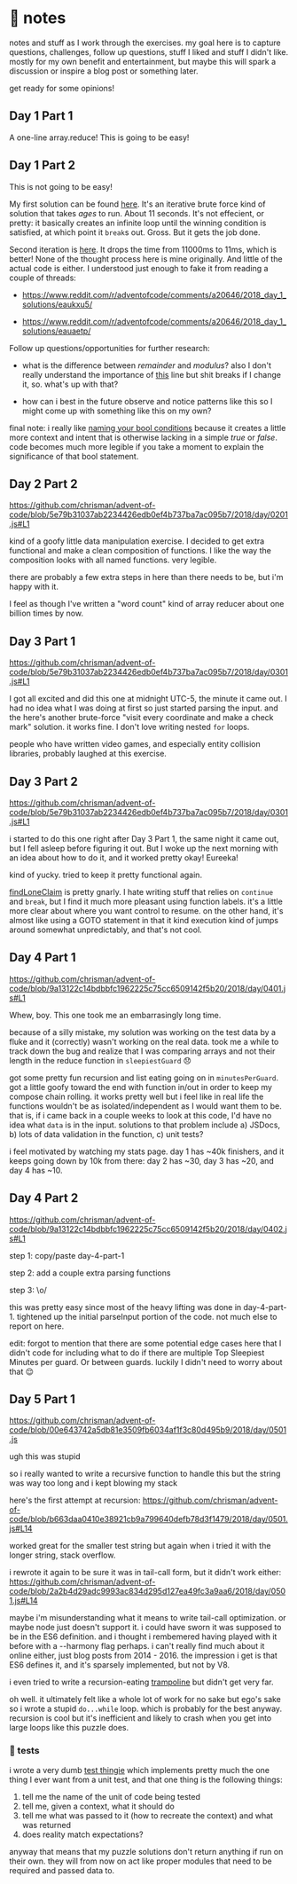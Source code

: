 # 📝 notes

notes and stuff as I work through the exercises. my goal here is to capture questions, challenges, follow up questions, stuff I liked and stuff I didn't like. mostly for my own benefit and entertainment, but maybe this will spark a discussion or inspire a blog post or something later.

get ready for some opinions!

## Day 1 Part 1

A one-line array.reduce! This is going to be easy!

## Day 1 Part 2

This is not going to be easy!

My first solution can be found [here](https://github.com/chrisman/advent-of-code/blob/4e5bdbacd26bdcad9342967ac67d0d7b4075d5d8/2018/day/0102.js). It's an iterative brute force kind of solution that takes *ages* to run. About 11 seconds. It's not effecient, or pretty: it basically creates an infinite loop until the winning condition is satisfied, at which point it `break`s out. Gross. But it gets the job done.

Second iteration is [here](https://github.com/chrisman/advent-of-code/blob/5e79b31037ab2234426edb0ef4b737ba7ac095b7/2018/day/0102.js#L1). It drops the time from 11000ms to 11ms, which is better! None of the thought process here is mine originally. And little of the actual code is either. I understood just enough to fake it from reading a couple of threads:

- https://www.reddit.com/r/adventofcode/comments/a20646/2018_day_1_solutions/eaukxu5/

- https://www.reddit.com/r/adventofcode/comments/a20646/2018_day_1_solutions/eauaetp/

Follow up questions/opportunities for further research:

- what is the difference between *remainder* and *modulus*? also I don't really understand the importance of [this](https://github.com/chrisman/advent-of-code/blob/5e79b31037ab2234426edb0ef4b737ba7ac095b7/2018/day/0102.js#L51) line but shit breaks if I change it, so. what's up with that?

- how can i best in the future observe and notice patterns like this so I might come up with something like this on my own?

final note: i really like [naming your bool conditions](https://github.com/chrisman/advent-of-code/blob/5e79b31037ab2234426edb0ef4b737ba7ac095b7/2018/day/0102.js#L65) because it creates a little more context and intent that is otherwise lacking in a simple *true* or *false*. code becomes much more legible if you take a moment to explain the significance of that bool statement.

## Day 2 Part 2

https://github.com/chrisman/advent-of-code/blob/5e79b31037ab2234426edb0ef4b737ba7ac095b7/2018/day/0201.js#L1

kind of a goofy little data manipulation exercise. I decided to get extra functional and make a clean composition of functions. I like the way the composition looks with all named functions. very legible.

there are probably a few extra steps in here than there needs to be, but i'm happy with it.

I feel as though I've written a "word count" kind of array reducer about one billion times by now.

## Day 3 Part 1

https://github.com/chrisman/advent-of-code/blob/5e79b31037ab2234426edb0ef4b737ba7ac095b7/2018/day/0301.js#L1

I got all excited and did this one at midnight UTC-5, the minute it came out. I had no idea what I was doing at first so just started parsing the input. and the here's another brute-force "visit every coordinate and make a check mark" solution. it works fine. I don't love writing nested `for` loops.

people who have written video games, and especially entity collision libraries, probably laughed at this exercise.

## Day 3 Part 2

https://github.com/chrisman/advent-of-code/blob/5e79b31037ab2234426edb0ef4b737ba7ac095b7/2018/day/0301.js#L1

i started to do this one right after Day 3 Part 1, the same night it came out, but I fell asleep before figuring it out. But I woke up the next morning with an idea about how to do it, and it worked pretty okay! Eureeka!

kind of yucky. tried to keep it pretty functional again.

[findLoneClaim](https://github.com/chrisman/advent-of-code/blob/5e79b31037ab2234426edb0ef4b737ba7ac095b7/2018/day/0302.js#L19) is pretty gnarly. I hate writing stuff that relies on `continue` and `break`, but I find it much more pleasant using function labels. it's a little more clear about where you want control to resume. on the other hand, it's almost like using a GOTO statement in that it kind execution kind of jumps around somewhat unpredictably, and that's not cool.

## Day 4 Part 1

https://github.com/chrisman/advent-of-code/blob/9a13122c14bdbbfc1962225c75cc6509142f5b20/2018/day/0401.js#L1

Whew, boy. This one took me an embarrasingly long time.

because of a silly mistake, my solution was working on the test data by a fluke and it (correctly) wasn't working on the real data. took me a while to track down the bug and realize that I was comparing arrays and not their length in the reduce function in `sleepiestGuard` 😞

got some pretty fun recursion and list eating going on in `minutesPerGuard`. got a little goofy toward the end with function in/out in order to keep my compose chain rolling. it works pretty well but i feel like in real life the functions wouldn't be as isolated/independent as I would want them to be. that is, if i came back in a couple weeks to look at this code, I'd have no idea what `data` is in the input. solutions to that problem include a) JSDocs, b) lots of data validation in the function, c) unit tests?

i feel motivated by watching my stats page. day 1 has ~40k finishers, and it keeps going down by 10k from there: day 2 has ~30, day 3 has ~20, and day 4 has ~10.

## Day 4 Part 2

https://github.com/chrisman/advent-of-code/blob/9a13122c14bdbbfc1962225c75cc6509142f5b20/2018/day/0402.js#L1

step 1: copy/paste day-4-part-1

step 2: add a couple extra parsing functions

step 3: \o/

this was pretty easy since most of the heavy lifting was done in day-4-part-1. tightened up the initial parseInput portion of the code. not much else to report on here.

edit: forgot to mention that there are some potential edge cases here that I didn't code for including what to do if there are multiple Top Sleepiest Minutes per guard. Or between guards. luckily I didn't need to worry about that 😌

## Day 5 Part 1

https://github.com/chrisman/advent-of-code/blob/00e643742a5db81e3509fb6034af1f3c80d495b9/2018/day/0501.js

ugh this was stupid

so i really wanted to write a recursive function to handle this but the string was way too long and i kept blowing my stack

here's the first attempt at recursion: https://github.com/chrisman/advent-of-code/blob/b663daa0410e38921cb9a799640defb78d3f1479/2018/day/0501.js#L14

worked great for the smaller test string but again when i tried it with the longer string, stack overflow.

i rewrote it again to be sure it was in tail-call form, but it didn't work either: https://github.com/chrisman/advent-of-code/blob/2a2b4d29adc9993ac834d295d127ea49fc3a9aa6/2018/day/0501.js#L14

maybe i'm misunderstanding what it means to write tail-call optimization. or maybe node just doesn't support it. i could have sworn it was supposed to be in the ES6 definition. and i thought i rembemered having played with it before with a --harmony flag perhaps. i can't really find much about it online either, just blog posts from 2014 - 2016. the impression i get is that ES6 defines it, and it's sparsely implemented, but not by V8.

i even tried to write a recursion-eating [trampoline](https://stackoverflow.com/questions/25228871/how-to-understand-trampoline-in-javascript#27704484) but didn't get very far.

oh well. it ultimately felt like a whole lot of work for no sake but ego's sake so i wrote a stupid `do...while` loop. which is probably for the best anyway. recursion is cool but it's inefficient and likely to crash when you get into large loops like this puzzle does.

### 🚥 tests

i wrote a very dumb [test thingie](https://github.com/chrisman/advent-of-code/blob/476581f069e0c929771f357e8078853350a0534a/2018/test/test.js) which implements pretty much the one thing I ever want from a unit test, and that one thing is the following things:

1. tell me the name of the unit of code being tested
2. tell me, given a context, what it should do
3. tell me what was passed to it (how to recreate the context) and what was returned
4. does reality match expectations?

anyway that means that my puzzle solutions don't return anything if run on their own. they will from now on act like proper modules that need to be required and passed data to.
